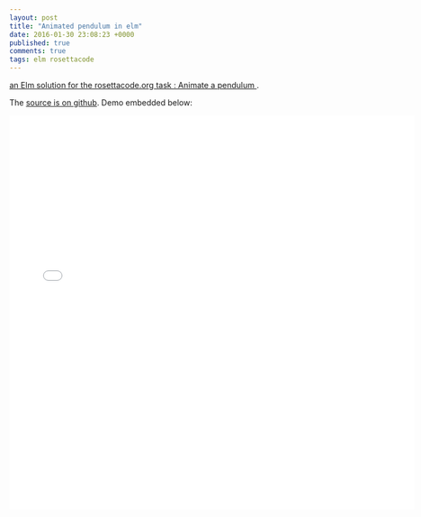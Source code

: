 ```yaml
---
layout: post
title: "Animated pendulum in elm"
date: 2016-01-30 23:08:23 +0000
published: true
comments: true
tags: elm rosettacode
---
```


[an Elm solution for the rosettacode.org task : Animate a pendulum ](http://rosettacode.org/wiki/Animate_a_pendulum#Elm) .  

The [source is on github](https://github.com/dc25/animatedPendulumElm).  Demo embedded below:

<iframe width="720" height="700" src="//dc25.github.io/animatedPendulumElm" frameborder="0" allowfullscreen></iframe>

